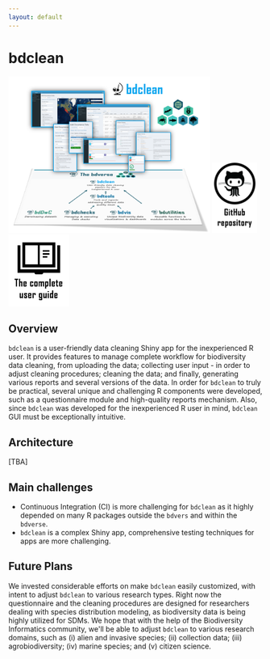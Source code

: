 ```yaml
---
layout: default
---
```


# bdclean

<img src="assets/images/bdclean_bdverse.png" alt="bdclean in the bdverse" width="400"/>
<a href="https://github.com/bd-R/bdclean" target="_blank"><img src="assets/images/github_repo.png" alt="bdclean GitHub repository" title= "Open bdclean repository" width="90"/></a>
   <a href="https://bd-r.github.io/bdclean-guide/" target="_blank"><img src="assets/images/user_guide.png" alt="bdclean user guide" title= "Open the complete user guide" width="120"/></a>

## Overview

`bdclean` is a user-friendly data cleaning Shiny app for the inexperienced R user. It provides features to manage complete workflow for biodiversity data cleaning, from uploading the data; collecting user input - in order to adjust cleaning procedures; cleaning the data; and finally, generating various reports and several versions of the data.
In order for `bdclean` to truly be practical, several unique and challenging R components were developed, such as a questionnaire module and high-quality reports mechanism. Also, since `bdclean` was developed for the inexperienced R user in mind, `bdclean` GUI must be exceptionally intuitive.

## Architecture

[TBA]

## Main challenges

* Continuous Integration (CI) is more challenging for `bdclean` as it highly depended on many R packages outside the `bdvers` and within the `bdverse`. 
* `bdclean` is a complex Shiny app, comprehensive testing techniques for apps are more challenging.

## Future Plans

We invested considerable efforts on make `bdclean` easily customized, with intent to adjust `bdclean` to various research types. Right now the questionnaire and the cleaning procedures are  designed for researchers dealing with species distribution modeling, as biodiversity data is being highly utilized for SDMs. We hope that with the help of the Biodiversity Informatics community, we'll be able to adjust `bdclean` to various research domains, such as (i) alien and invasive species; (ii) collection data; (iii) agrobiodiversity; (iv) marine species; and (v) citizen science.